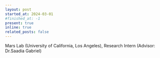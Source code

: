 ```yaml
---
layout: post
started_at: 2024-03-01
#finished_at: -1
present: true
inline: true
related_posts: false
---
```


Mars Lab (University of California, Los Angeles), Research Intern (Advisor: Dr.Saadia Gabriel) 
